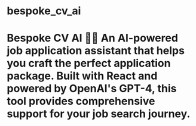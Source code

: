 # bespoke_cv_ai
# Bespoke CV AI 🤖✨  An AI-powered job application assistant that helps you craft the perfect application package. Built with React and powered by OpenAI's GPT-4, this tool provides comprehensive support for your job search journey.
